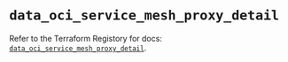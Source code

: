 # `data_oci_service_mesh_proxy_detail`

Refer to the Terraform Registory for docs: [`data_oci_service_mesh_proxy_detail`](https://registry.terraform.io/providers/oracle/oci/6.18.0/docs/data-sources/service_mesh_proxy_detail).
